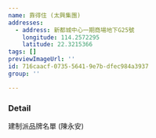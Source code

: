 ```yaml
---
name: 靠得住 (太興集團)
addresses:
  - address: 新都城中心一期商場地下G25號
    longitude: 114.2572295
    latitude: 22.3215366
tags: []
previewImageUrl: ''
id: 716caacf-0735-5641-9e7b-dfec984a3937
group: ''

---
```

### Detail
建制派品牌名單 (陳永安)

